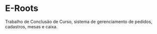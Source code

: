 # E-Roots
Trabalho de Conclusão de Curso, sistema de gerenciamento de pedidos, cadastros, mesas e caixa.
